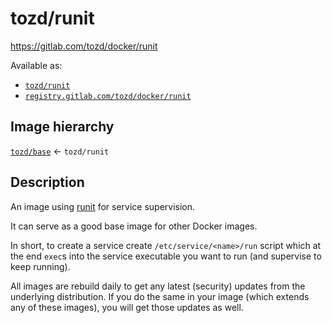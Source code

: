 # tozd/runit

<https://gitlab.com/tozd/docker/runit>

Available as:

- [`tozd/runit`](https://hub.docker.com/r/tozd/runit)
- [`registry.gitlab.com/tozd/docker/runit`](https://gitlab.com/tozd/docker/runit/container_registry)

## Image hierarchy

[`tozd/base`](https://gitlab.com/tozd/docker/base) ← `tozd/runit`

## Description

An image using [runit](http://smarden.org/runit/) for service supervision.

It can serve as a good base image for other Docker images.

In short, to create a service create `/etc/service/<name>/run` script which at the end
`exec`s into the service executable you want to run (and supervise to keep running).

All images are rebuild daily to get any latest (security) updates from
the underlying distribution.
If you do the same in your image (which extends any of these images), you will
get those updates as well.
